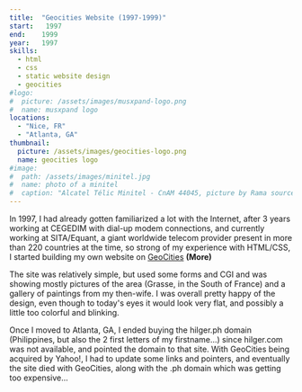 ```yaml
---
title:  "Geocities Website (1997-1999)"
start:   1997
end:    1999
year:   1997
skills: 
  - html
  - css
  - static website design
  - geocities
#logo:
#  picture: /assets/images/musxpand-logo.png
#  name: musxpand logo
locations:
  - "Nice, FR"
  - "Atlanta, GA"
thumbnail:
  picture: /assets/images/geocities-logo.png
  name: geocities logo
#image:
#  path: /assets/images/minitel.jpg
#  name: photo of a minitel
#  caption: "Alcatel Télic Minitel - CnAM 44045, picture by Rama source: Wikimedia Commons"
---
```

In 1997, I had already gotten familiarized a lot with the Internet, after 3 years working at CEGEDIM with dial-up
modem connections, and currently working at SITA/Equant, a giant worldwide telecom provider present in more than 220
countries at the time, so strong of my experience with HTML/CSS, I started building my own website on
[GeoCities](https://en.wikipedia.org/wiki/GeoCities) <b>(More)</b>

The site was relatively simple, but used some forms and CGI and was showing mostly pictures of the area (Grasse, in the South of
France) and a gallery of paintings from my then-wife. I was overall pretty happy of the design, even though to today's eyes it
would look very flat, and possibly a little too colorful and blinking.

Once I moved to Atlanta, GA, I ended buying the hilger.ph domain (Philippines, but also the 2 first letters of my
firstname...) since hilger.com was not available, and pointed the domain to that site. With GeoCities being acquired
by Yahoo!, I had to update some links and pointers, and eventually the site died with GeoCities, along with the .ph domain
which was getting too expensive...